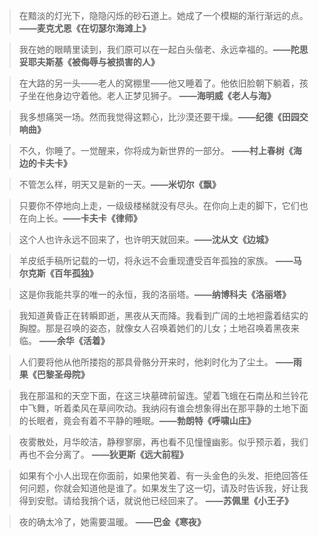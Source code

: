 > 在黯淡的灯光下，隐隐闪烁的砂石道上。她成了一个模糊的渐行渐远的点。 	**——麦克尤恩《在切瑟尔海滩上》**

> 我在她的眼睛里读到，我们原可以在一起白头偕老、永远幸福的。**——陀思妥耶夫斯基《被侮辱与被损害的人》**

> 在大路的另一头——老人的窝棚里——他又睡着了。他依旧脸朝下躺着，孩子坐在他身边守着他。老人正梦见狮子。        **——海明威《老人与海》**

> 我多想痛哭一场。然而我觉得这颗心，比沙漠还要干燥。**——纪德《田园交响曲》**

> 不久，你睡了。一觉醒来，你将成为新世界的一部分。 **——村上春树《海边的卡夫卡》**

> 不管怎么样，明天又是新的一天。**——米切尔《飘》**

> 只要你不停地向上走，一级级楼梯就没有尽头。在你向上走的脚下，它们也在向上长。**——卡夫卡《律师》**

> 这个人也许永远不回来了，也许明天就回来。**——沈从文《边城》**

> 羊皮纸手稿所记载的一切，将永远不会重现遭受百年孤独的家族。 **——马尔克斯《百年孤独》**

> 这是你我能共享的唯一的永恒，我的洛丽塔。**——纳博科夫《洛丽塔》**

> 我知道黄昏正在转瞬即逝，黑夜从天而降。我看到广阔的土地袒露着结实的胸膛。那是召唤的姿态，就像女人召唤着她们的儿女；土地召唤着黑夜来临。 **——余华《活着》**

> 人们要将他从他所搂抱的那具骨骼分开来时，他刹时化为了尘土。 **——雨果《巴黎圣母院》**

> 我在那温和的天空下面，在这三块墓碑前留连。望着飞蛾在石南丛和兰铃花中飞舞，听着柔风在草间吹动。我纳闷有谁会想象得出在那平静的土地下面的长眠者，竟会有着不平静的睡眠。**——勃朗特《呼啸山庄》**

> 夜雾散处，月华皎洁，静穆寥廓，再也看不见憧憧幽影。似乎预示着，我们再也不会分离了。  **——狄更斯《远大前程》**

> 如果有个小人出现在你面前，如果他笑着、有一头金色的头发、拒绝回答任何问题，你就会知道他是谁了。如果发生了这一切，请及时告诉我，好让我得到安慰。请给我捎个话，就说他已经回来了。 **——苏佩里《小王子》**

> 夜的确太冷了，她需要温暖。 **——巴金《寒夜》**

